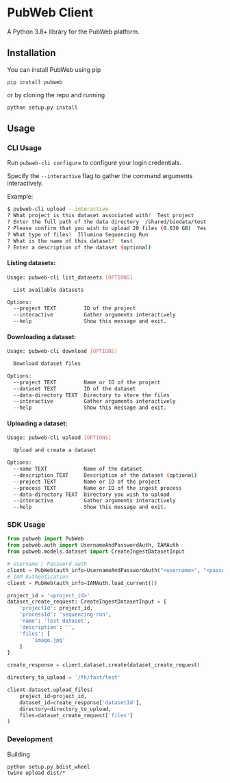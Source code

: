 # PubWeb Client

A Python 3.8+ library for the PubWeb platform.

## Installation

You can install PubWeb using pip

`pip install pubweb`

or by cloning the repo and running

`python setup.py install`

## Usage

### CLI Usage

Run `pubweb-cli configure` to configure your login credentials.

Specify the `--interactive` flag to gather the command arguments interactively. 

Example:

```bash
$ pubweb-cli upload --interactive
? What project is this dataset associated with?  Test project
? Enter the full path of the data directory  /shared/biodata/test
? Please confirm that you wish to upload 20 files (0.630 GB)  Yes
? What type of files?  Illumina Sequencing Run
? What is the name of this dataset?  test
? Enter a description of the dataset (optional)

```


#### Listing datasets:
```bash
Usage: pubweb-cli list_datasets [OPTIONS]

  List available datasets

Options:
  --project TEXT         ID of the project
  --interactive          Gather arguments interactively
  --help                 Show this message and exit.
```


#### Downloading a dataset:
```bash
Usage: pubweb-cli download [OPTIONS]

  Download dataset files

Options:
  --project TEXT         Name or ID of the project
  --dataset TEXT         ID of the dataset
  --data-directory TEXT  Directory to store the files
  --interactive          Gather arguments interactively
  --help                 Show this message and exit.
```

#### Uploading a dataset:
```bash
Usage: pubweb-cli upload [OPTIONS]

  Upload and create a dataset

Options:
  --name TEXT            Name of the dataset
  --description TEXT     Description of the dataset (optional)
  --project TEXT         Name or ID of the project
  --process TEXT         Name or ID of the ingest process
  --data-directory TEXT  Directory you wish to upload
  --interactive          Gather arguments interactively
  --help                 Show this message and exit.
```

### SDK Usage

```python
from pubweb import PubWeb
from pubweb.auth import UsernameAndPasswordAuth, IAMAuth
from pubweb.models.dataset import CreateIngestDatasetInput

# Username / Password auth
client = PubWeb(auth_info=UsernameAndPasswordAuth("<username>", "<password>"))
# IAM Authentication
client = PubWeb(auth_info=IAMAuth.load_current())

project_id = '<project_id>'
dataset_create_request: CreateIngestDatasetInput = {
    'projectId': project_id,
    'processId': 'sequencing-run',
    'name': 'Test dataset',
    'description': '',
    'files': [
        'image.jpg'
    ]
}

create_response = client.dataset.create(dataset_create_request)

directory_to_upload = '/fh/fast/test'

client.dataset.upload_files(
    project_id=project_id,
    dataset_id=create_response['datasetId'],
    directory=directory_to_upload,
    files=dataset_create_request['files']
)
```

### Development

Building

```
python setup.py bdist_wheel
twine upload dist/*
```